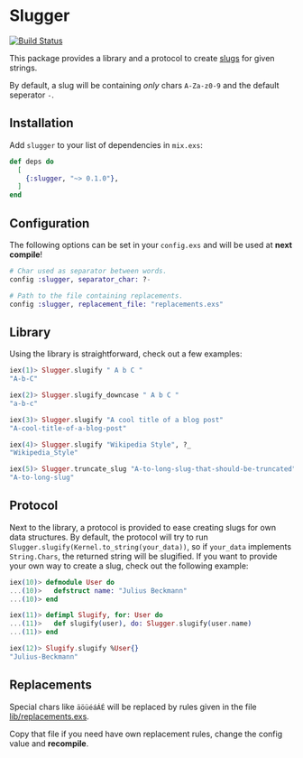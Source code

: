 Slugger
===============
[![Build Status](https://travis-ci.org/h4cc/slugger.svg?branch=master)](https://travis-ci.org/h4cc/slugger)

This package provides a library and a protocol to create [slugs](http://en.wikipedia.org/wiki/Semantic_URL#Slug) for given strings.

By default, a slug will be containing _only_ chars `A-Za-z0-9` and the default seperator `-`.

## Installation

Add `slugger` to your list of dependencies in `mix.exs`:

```elixir
def deps do
  [
    {:slugger, "~> 0.1.0"},
  ]
end
```

## Configuration

The following options can be set in your `config.exs` and will be used at __next compile__!

```elixir
# Char used as separator between words.
config :slugger, separator_char: ?-

# Path to the file containing replacements.
config :slugger, replacement_file: "replacements.exs"
```

## Library

Using the library is straightforward, check out a few examples:

```elixir
iex(1)> Slugger.slugify " A b C "
"A-b-C"

iex(2)> Slugger.slugify_downcase " A b C "
"a-b-c"

iex(3)> Slugger.slugify "A cool title of a blog post"
"A-cool-title-of-a-blog-post"

iex(4)> Slugger.slugify "Wikipedia Style", ?_
"Wikipedia_Style"

iex(5)> Slugger.truncate_slug "A-to-long-slug-that-should-be-truncated", 16
"A-to-long-slug"
```

## Protocol

Next to the library, a protocol is provided to ease creating slugs for own data structures.
By default, the protocol will try to run `Slugger.slugify(Kernel.to_string(your_data))`, so if `your_data` implements `String.Chars`, the returned string will be slugified.
If you want to provide your own way to create a slug, check out the following example:

```elixir
iex(10)> defmodule User do
...(10)>   defstruct name: "Julius Beckmann"
...(10)> end

iex(11)> defimpl Slugify, for: User do   
...(11)>   def slugify(user), do: Slugger.slugify(user.name)
...(11)> end

iex(12)> Slugify.slugify %User{}                          
"Julius-Beckmann"
```

## Replacements

Special chars like `äöüéáÁÉ` will be replaced by rules given in the file [lib/replacements.exs](lib/replacements.exs).

Copy that file if you need have own replacement rules, change the config value and __recompile__.
